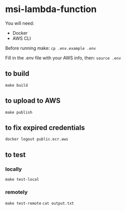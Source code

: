 # msi-lambda-function

You will need:
- Docker
- AWS CLI

Before running make:
`cp .env.example .env`

Fill in the .env file with your AWS info, then:
`source .env`

## to build
`make build`

## to upload to AWS
`make publish`

## to fix expired credentials
`docker logout public.ecr.aws`

## to test

### locally
`make test-local`

### remotely
`make test-remote`
`cat output.txt`